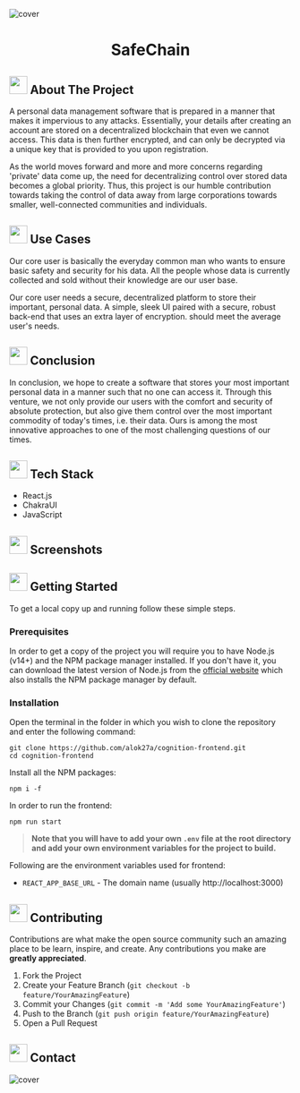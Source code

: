 <!-- HEADING WITH IMAGE -->

![cover](https://user-images.githubusercontent.com/73957024/183240063-fbd7316c-d5db-432f-81dc-7548ea130aa0.png)
 <div align="center">
  <h1 align="center">SafeChain</h1>
</div>

<!-- ABOUT THE PROJECT -->

## <img src="https://openclipart.org/download/307315/1538154643.svg" width="32" height="32"> About The Project

A personal data management software that is prepared in a manner that makes it impervious to any attacks. Essentially, your details after creating an account are stored on a decentralized blockchain that even we cannot access. This data is then further encrypted, and can only be decrypted via a unique key that is provided to you upon registration.

As the world moves forward and more and more concerns regarding 'private' data come up, the need for decentralizing control over stored data becomes a global priority. Thus, this project is our humble contribution towards taking the control of data away from large corporations towards smaller, well-connected communities and individuals.

## <img src="https://cdn-icons-png.flaticon.com/512/3135/3135715.png" width="32" height="32">  Use Cases
Our core user is basically the everyday common man who wants to ensure basic safety and security for his data. All the people whose data is currently collected and sold without their knowledge are our user base.

Our core user needs a secure, decentralized platform to store their important, personal data. A simple, sleek UI paired with a secure, robust back-end that uses an extra layer of encryption. should meet the average user's needs.

## <img src="https://cdn-icons-png.flaticon.com/512/427/427735.png" width="32" height="32">  Conclusion

In conclusion, we hope to create a software that stores your most important personal data in a manner such that no one can access it. Through this venture, we not only provide our users with the comfort and security of absolute protection, but also give them control over the most important commodity of today's times, i.e. their data. Ours is among the most innovative approaches to one of the most challenging questions of our times.

## <img src="https://techstackapps.com/media/2019/11/TechStackApps-logo-icon.png" width="32" height="32"> Tech Stack

* React.js
* ChakraUI
* JavaScript


<!-- SCREENSHOTS -->

## <img src="https://cdn-icons-png.flaticon.com/512/6823/6823853.png" width="32" height="32">  Screenshots

<!-- GETTING STARTED -->
## <img src="https://cdn.iconscout.com/icon/free/png-512/laptop-user-1-1179329.png" width="32" height="32"> Getting Started

To get a local copy up and running follow these simple steps.
### Prerequisites
In order to get a copy of the project you will require you to have Node.js (v14+) and the NPM package manager installed. If you don't have it, you can download the latest version of Node.js from the [official website](https://nodejs.org/en/download/) which also installs the NPM package manager by default.
### Installation
Open the terminal in the folder in which you wish to clone the repository and enter the following command:
``` 
git clone https://github.com/alok27a/cognition-frontend.git
cd cognition-frontend
```
Install all the NPM packages:
```
npm i -f
```
In order to run the frontend:
```
npm run start
```

> **Note that you will have to add your own `.env` file at the root directory and add your own environment variables for the project to build.**

Following are the environment variables used for frontend:
- `REACT_APP_BASE_URL` - The domain name (usually http://localhost:3000)

<!-- CONTRIBUTING -->
## <img src="https://hpe-developer-portal.s3.amazonaws.com/uploads/media/2020/3/git-icon-1788c-1590702885345.png" width=32 height=32> Contributing

Contributions are what make the open source community such an amazing place to be learn, inspire, and create. Any contributions you make are **greatly appreciated**.

1. Fork the Project
2. Create your Feature Branch (`git checkout -b feature/YourAmazingFeature`)
3. Commit your Changes (`git commit -m 'Add some YourAmazingFeature'`)
4. Push to the Branch (`git push origin feature/YourAmazingFeature`)
5. Open a Pull Request


<!-- CONTACT -->
## <img src="https://upload.wikimedia.org/wikipedia/commons/thumb/9/93/Google_Contacts_icon.svg/1024px-Google_Contacts_icon.svg.png" width=32 height=32> Contact


![cover](https://user-images.githubusercontent.com/73957024/183240643-b59a22c8-937f-4fa3-8d2b-3a166844c64b.png)

